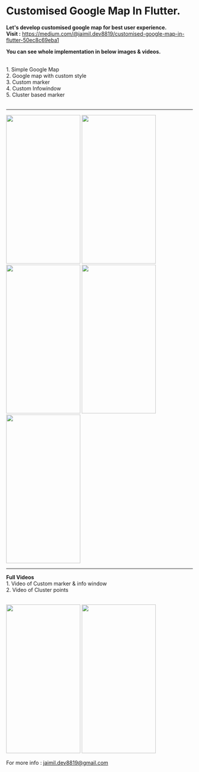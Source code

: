 # Customised Google Map In Flutter.
<b>Let's develop customised google map for best user experience.</b><br> 
<b>Visit :</b> https://medium.com/@jaimil.dev8819/customised-google-map-in-flutter-50ec8c69eba1

<b>You can see whole implementation in below images & videos.</b>

<br>
1. Simple Google Map<br>
2. Google map with custom style<br>
3. Custom marker<br>
4. Custom Infowindow<br>
5. Cluster based marker<br>
<br>
<hr>
<p float="left">
<img src="https://user-images.githubusercontent.com/52445432/130606643-70b85496-0b5e-48ea-af32-a3f855742fda.jpeg" width="200" height="400" />
<img src="https://user-images.githubusercontent.com/52445432/130606715-e17966f9-e050-459c-82aa-fbb1bd6efafa.jpeg" width="200" height="400" />
<img src="https://user-images.githubusercontent.com/52445432/130606782-fb3d96d2-a302-4446-b69b-4ccfcd0debf2.jpeg" width="200" height="400" />
<img src="https://user-images.githubusercontent.com/52445432/130606844-0b8793c2-b104-4ecb-8b91-ac9850d033aa.jpeg" width="200" height="400" />
<img src="https://user-images.githubusercontent.com/52445432/130607335-eeb3e9ac-1bc7-4d2d-88ce-5a603cca95b3.jpeg" width="200" height="400" />
</p>
<hr>
<b>Full Videos</b>
<br>
1. Video of Custom marker & info window<br>
2. Video of Cluster points<br>
<br>
<p float="left">
<img src="https://user-images.githubusercontent.com/52445432/130607100-0aa8e124-86e9-4520-a493-fd67c9ed256b.gif" width="200" height="400" />
<img src="https://user-images.githubusercontent.com/52445432/130606941-ff98b7e5-a2c6-4053-af98-3ca9abc0e76f.gif" width="200" height="400" />
</p>


 For more info : jaimil.dev8819@gmail.com
